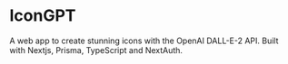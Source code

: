 # IconGPT

A web app to create stunning icons with the OpenAI DALL-E-2 API. Built with Nextjs, Prisma, TypeScript and NextAuth.

